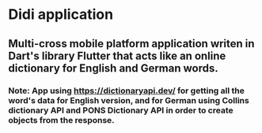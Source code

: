 # Didi application

## Multi-cross mobile platform application writen in Dart's library Flutter that acts like an online dictionary for English and German words. 

### Note: App using https://dictionaryapi.dev/ for getting all the word's data for English version, and for German using Collins dictionary API and PONS Dictionary API in order to create objects from the response. 

